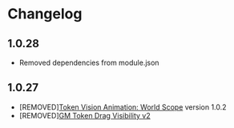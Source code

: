 # Changelog

## 1.0.28

- Removed dependencies from module.json

## 1.0.27

- [REMOVED][Token Vision Animation: World Scope](https://gitlab.com/DmitryRomanenko/token-vision-animation-world) version 1.0.2
- [REMOVED][GM Token Drag Visibility v2](https://github.com/MAClavell/gm-token-drag-visibility-v2)
